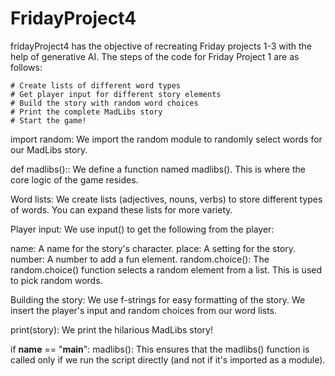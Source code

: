# FridayProject4

fridayProject4 has the objective of recreating Friday projects 1-3 with the help of generative AI. The steps of the code for Friday Project 1 are as follows:

    # Create lists of different word types
    # Get player input for different story elements
    # Build the story with random word choices
    # Print the complete MadLibs story
    # Start the game!

import random: We import the random module to randomly select words for our MadLibs story.

def madlibs():: We define a function named madlibs(). This is where the core logic of the game resides.

Word lists: We create lists (adjectives, nouns, verbs) to store different types of words. You can expand these lists for more variety.

Player input: We use input() to get the following from the player:

name: A name for the story's character.
place: A setting for the story.
number: A number to add a fun element.
random.choice(): The random.choice() function selects a random element from a list. This is used to pick random words.

Building the story: We use f-strings for easy formatting of the story. We insert the player's input and random choices from our word lists.

print(story): We print the hilarious MadLibs story!

if __name__ == "__main__": madlibs(): This ensures that the madlibs() function is called only if we run the script directly (and not if it's imported as a module).